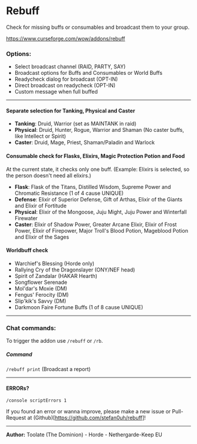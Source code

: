 # Rebuff
Check for missing buffs or consumables and broadcast them to your group.

https://www.curseforge.com/wow/addons/rebuff

### Options:
* Select broadcast channel (RAID, PARTY, SAY)
* Broadcast options for Buffs and Consumables or World Buffs
* Readycheck dialog for broadcast (OPT-IN)
* Direct broadcast on readycheck (OPT-IN)
* Custom message when full buffed

---

#### Separate selection for Tanking, Physical and Caster
* **Tanking**: Druid, Warrior (set as MAINTANK in raid)
* **Physical**: Druid, Hunter, Rogue, Warrior and Shaman (No caster buffs, like Intellect or Spirit)
* **Caster**: Druid, Mage, Priest, Shaman/Paladin and Warlock
  

#### Consumable check for Flasks, Elixirs, Magic Protection Potion and Food
At the current state, it checks only one buff.
(Example: Elixirs is selected, so the person doesn't need all elixirs.)

* **Flask**: Flask of the Titans, Distilled Wisdom, Supreme Power and Chromatic Resistance (1 of 4 cause UNIQUE)
* **Defense**: Elixir of Superior Defense, Gift of Arthas, Elixir of the Giants and Elixir of Fortitude
* **Physical**: Elixir of the Mongoose, Juju Might, Juju Power and Winterfall Firewater
* **Caster**: Elixir of Shadow Power, Greater Arcane Elixir, Elixir of Frost Power, Elixir of Firepower, Major Troll's Blood Potion, Mageblood Potion and  Elixir of the Sages


#### Worldbuff check
* Warchief's Blessing (Horde only)
* Rallying Cry of the Dragonslayer (ONY/NEF head)
* Spirit of Zandalar (HAKAR Hearth)
* Songflower Serenade
* Mol'dar's Moxie (DM)
* Fengus' Ferocity (DM)
* Slip'kik's Savvy (DM)
* Darkmoon Faire Fortune Buffs (1 of 8 cause UNIQUE)

---

### Chat commands:
To trigger the addon use `/rebuff` or `/rb`.

##### Command
`/rebuff print` (Broadcast a report)

---

#### ERRORs?
`/console scriptErrors 1`

If you found an error or wanna improve, please make a new issue or Pull-Request at (Github)[https://github.com/stefan0uh/rebuff]!

--- 

**Author:** Toolate (The Dominion) - Horde - Nethergarde-Keep EU

